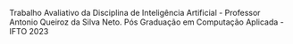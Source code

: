 Trabalho Avaliativo da Disciplina de Inteligência Artificial - Professor Antonio Queiroz da Silva Neto.
Pós Graduação em Computação Aplicada - IFTO 2023
